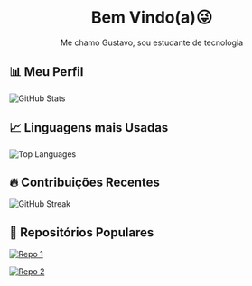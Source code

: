 <h1 align="center">
  Bem Vindo(a)😜
</h1>
<p align="center">
  Me chamo Gustavo, sou estudante de tecnologia
</p>

## 📊 **Meu Perfil**

![GitHub Stats](https://github-readme-stats.vercel.app/api?username=Guh-Santosz&show_icons=true&hide_title=true&count_private=true&theme=radical)



## 📈 **Linguagens mais Usadas**

![Top Languages](https://github-readme-stats.vercel.app/api/top-langs/?username=Guh-Santosz&layout=compact&theme=radical)


## 🔥 **Contribuições Recentes**

![GitHub Streak](https://github-readme-streak-stats.herokuapp.com/?user=Guh-Santosz&theme=radical)


## 🚀 **Repositórios Populares**

[![Repo 1](https://github-readme-stats.vercel.app/api/pin/?username=Guh-Santosz&repo=repo1&theme=radical)](https://github.com/paul-linguica/repo1)

[![Repo 2](https://github-readme-stats.vercel.app/api/pin/?username=Guh-Santosz&repo=repo2&theme=radical)](https://github.com/paul-linguica/repo2)


